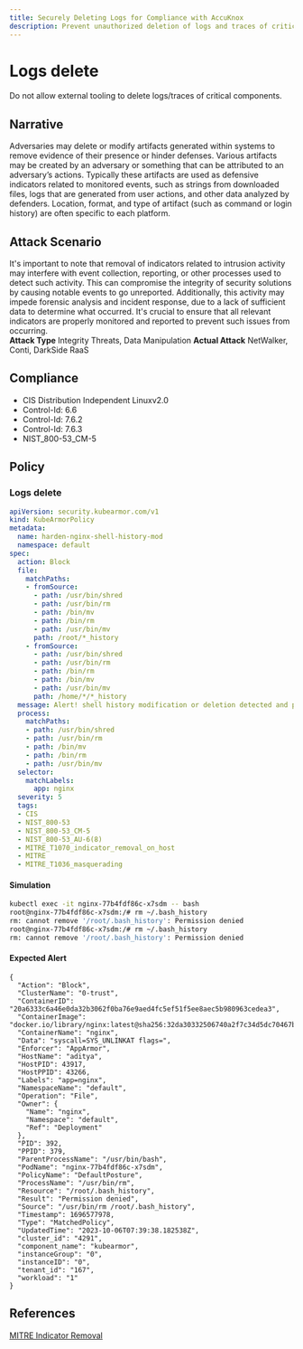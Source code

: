 ```yaml
---
title: Securely Deleting Logs for Compliance with AccuKnox
description: Prevent unauthorized deletion of logs and traces of critical components to ensure compliance with security standards.
---
```


# Logs delete
Do not allow external tooling to delete logs/traces of critical components.

## Narrative
Adversaries may delete or modify artifacts generated within systems to remove evidence of their presence or hinder defenses. Various artifacts may be created by an adversary or something that can be attributed to an adversary’s actions. Typically these artifacts are used as defensive indicators related to monitored events, such as strings from downloaded files, logs that are generated from user actions, and other data analyzed by defenders. Location, format, and type of artifact (such as command or login history) are often specific to each platform.

## Attack Scenario
It's important to note that removal of indicators related to intrusion activity may interfere with event collection, reporting, or other processes used to detect such activity. This can compromise the integrity of security solutions by causing notable events to go unreported. Additionally, this activity may impede forensic analysis and incident response, due to a lack of sufficient data to determine what occurred. It's crucial to ensure that all relevant indicators are properly monitored and reported to prevent such issues from occurring.<br /> **Attack Type** Integrity Threats, Data Manipulation **Actual Attack** NetWalker, Conti, DarkSide RaaS

## Compliance
- CIS Distribution Independent Linuxv2.0
- Control-Id: 6.6
- Control-Id: 7.6.2
- Control-Id: 7.6.3
- NIST_800-53_CM-5

## Policy
### Logs delete
```yaml
apiVersion: security.kubearmor.com/v1
kind: KubeArmorPolicy
metadata:
  name: harden-nginx-shell-history-mod
  namespace: default
spec:
  action: Block
  file:
    matchPaths:
    - fromSource:
      - path: /usr/bin/shred
      - path: /usr/bin/rm
      - path: /bin/mv
      - path: /bin/rm
      - path: /usr/bin/mv
      path: /root/*_history
    - fromSource:
      - path: /usr/bin/shred
      - path: /usr/bin/rm
      - path: /bin/rm
      - path: /bin/mv
      - path: /usr/bin/mv
      path: /home/*/*_history
  message: Alert! shell history modification or deletion detected and prevented
  process:
    matchPaths:
    - path: /usr/bin/shred
    - path: /usr/bin/rm
    - path: /bin/mv
    - path: /bin/rm
    - path: /usr/bin/mv
  selector:
    matchLabels:
      app: nginx
  severity: 5
  tags:
  - CIS
  - NIST_800-53
  - NIST_800-53_CM-5
  - NIST_800-53_AU-6(8)
  - MITRE_T1070_indicator_removal_on_host
  - MITRE
  - MITRE_T1036_masquerading
```
#### Simulation
```sh
kubectl exec -it nginx-77b4fdf86c-x7sdm -- bash
root@nginx-77b4fdf86c-x7sdm:/# rm ~/.bash_history
rm: cannot remove '/root/.bash_history': Permission denied
root@nginx-77b4fdf86c-x7sdm:/# rm ~/.bash_history
rm: cannot remove '/root/.bash_history': Permission denied
```

#### Expected Alert
```
{
  "Action": "Block",
  "ClusterName": "0-trust",
  "ContainerID": "20a6333c6a46e0da32b3062f0ba76e9aed4fc5ef51f5ee8aec5b980963cedea3",
  "ContainerImage": "docker.io/library/nginx:latest@sha256:32da30332506740a2f7c34d5dc70467b7f14ec67d912703568daff790ab3f755",
  "ContainerName": "nginx",
  "Data": "syscall=SYS_UNLINKAT flags=",
  "Enforcer": "AppArmor",
  "HostName": "aditya",
  "HostPID": 43917,
  "HostPPID": 43266,
  "Labels": "app=nginx",
  "NamespaceName": "default",
  "Operation": "File",
  "Owner": {
    "Name": "nginx",
    "Namespace": "default",
    "Ref": "Deployment"
  },
  "PID": 392,
  "PPID": 379,
  "ParentProcessName": "/usr/bin/bash",
  "PodName": "nginx-77b4fdf86c-x7sdm",
  "PolicyName": "DefaultPosture",
  "ProcessName": "/usr/bin/rm",
  "Resource": "/root/.bash_history",
  "Result": "Permission denied",
  "Source": "/usr/bin/rm /root/.bash_history",
  "Timestamp": 1696577978,
  "Type": "MatchedPolicy",
  "UpdatedTime": "2023-10-06T07:39:38.182538Z",
  "cluster_id": "4291",
  "component_name": "kubearmor",
  "instanceGroup": "0",
  "instanceID": "0",
  "tenant_id": "167",
  "workload": "1"
}
```

## References
[MITRE Indicator Removal](https://attack.mitre.org/techniques/T1070/)<br />



